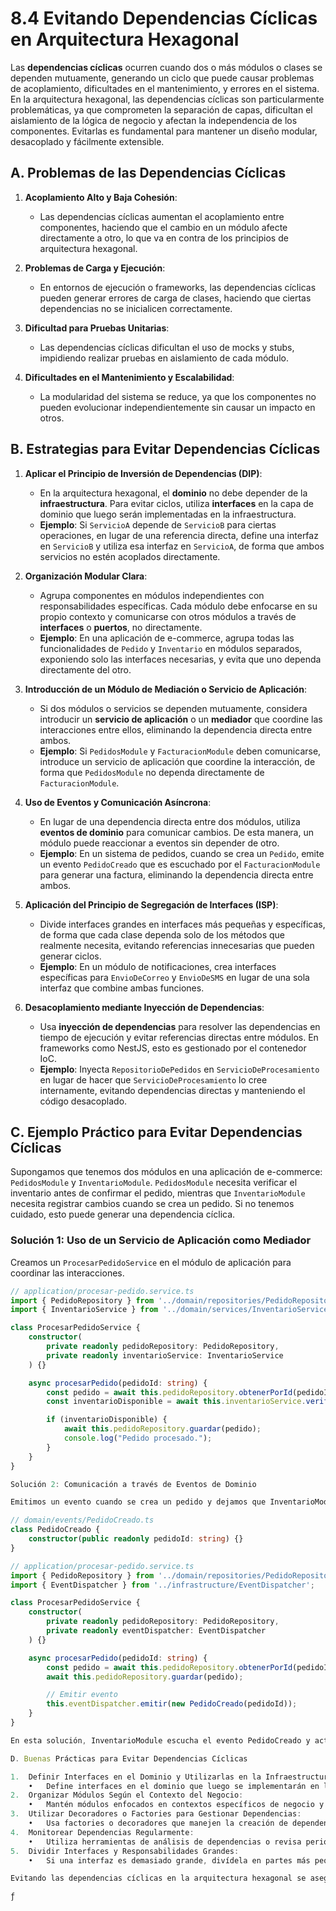 # 8.4 Evitando Dependencias Cíclicas en Arquitectura Hexagonal

Las **dependencias cíclicas** ocurren cuando dos o más módulos o clases se dependen mutuamente, generando un ciclo que puede causar problemas de acoplamiento, dificultades en el mantenimiento, y errores en el sistema. En la arquitectura hexagonal, las dependencias cíclicas son particularmente problemáticas, ya que comprometen la separación de capas, dificultan el aislamiento de la lógica de negocio y afectan la independencia de los componentes. Evitarlas es fundamental para mantener un diseño modular, desacoplado y fácilmente extensible.

## A. Problemas de las Dependencias Cíclicas

1. **Acoplamiento Alto y Baja Cohesión**:

   - Las dependencias cíclicas aumentan el acoplamiento entre componentes, haciendo que el cambio en un módulo afecte directamente a otro, lo que va en contra de los principios de arquitectura hexagonal.

2. **Problemas de Carga y Ejecución**:

   - En entornos de ejecución o frameworks, las dependencias cíclicas pueden generar errores de carga de clases, haciendo que ciertas dependencias no se inicialicen correctamente.

3. **Dificultad para Pruebas Unitarias**:

   - Las dependencias cíclicas dificultan el uso de mocks y stubs, impidiendo realizar pruebas en aislamiento de cada módulo.

4. **Dificultades en el Mantenimiento y Escalabilidad**:
   - La modularidad del sistema se reduce, ya que los componentes no pueden evolucionar independientemente sin causar un impacto en otros.

## B. Estrategias para Evitar Dependencias Cíclicas

1. **Aplicar el Principio de Inversión de Dependencias (DIP)**:

   - En la arquitectura hexagonal, el **dominio** no debe depender de la **infraestructura**. Para evitar ciclos, utiliza **interfaces** en la capa de dominio que luego serán implementadas en la infraestructura.
   - **Ejemplo**: Si `ServicioA` depende de `ServicioB` para ciertas operaciones, en lugar de una referencia directa, define una interfaz en `ServicioB` y utiliza esa interfaz en `ServicioA`, de forma que ambos servicios no estén acoplados directamente.

2. **Organización Modular Clara**:

   - Agrupa componentes en módulos independientes con responsabilidades específicas. Cada módulo debe enfocarse en su propio contexto y comunicarse con otros módulos a través de **interfaces** o **puertos**, no directamente.
   - **Ejemplo**: En una aplicación de e-commerce, agrupa todas las funcionalidades de `Pedido` y `Inventario` en módulos separados, exponiendo solo las interfaces necesarias, y evita que uno dependa directamente del otro.

3. **Introducción de un Módulo de Mediación o Servicio de Aplicación**:

   - Si dos módulos o servicios se dependen mutuamente, considera introducir un **servicio de aplicación** o un **mediador** que coordine las interacciones entre ellos, eliminando la dependencia directa entre ambos.
   - **Ejemplo**: Si `PedidosModule` y `FacturacionModule` deben comunicarse, introduce un servicio de aplicación que coordine la interacción, de forma que `PedidosModule` no dependa directamente de `FacturacionModule`.

4. **Uso de Eventos y Comunicación Asíncrona**:

   - En lugar de una dependencia directa entre dos módulos, utiliza **eventos de dominio** para comunicar cambios. De esta manera, un módulo puede reaccionar a eventos sin depender de otro.
   - **Ejemplo**: En un sistema de pedidos, cuando se crea un `Pedido`, emite un evento `PedidoCreado` que es escuchado por el `FacturacionModule` para generar una factura, eliminando la dependencia directa entre ambos.

5. **Aplicación del Principio de Segregación de Interfaces (ISP)**:

   - Divide interfaces grandes en interfaces más pequeñas y específicas, de forma que cada clase dependa solo de los métodos que realmente necesita, evitando referencias innecesarias que pueden generar ciclos.
   - **Ejemplo**: En un módulo de notificaciones, crea interfaces específicas para `EnvioDeCorreo` y `EnvioDeSMS` en lugar de una sola interfaz que combine ambas funciones.

6. **Desacoplamiento mediante Inyección de Dependencias**:
   - Usa **inyección de dependencias** para resolver las dependencias en tiempo de ejecución y evitar referencias directas entre módulos. En frameworks como NestJS, esto es gestionado por el contenedor IoC.
   - **Ejemplo**: Inyecta `RepositorioDePedidos` en `ServicioDeProcesamiento` en lugar de hacer que `ServicioDeProcesamiento` lo cree internamente, evitando dependencias directas y manteniendo el código desacoplado.

## C. Ejemplo Práctico para Evitar Dependencias Cíclicas

Supongamos que tenemos dos módulos en una aplicación de e-commerce: `PedidosModule` y `InventarioModule`. `PedidosModule` necesita verificar el inventario antes de confirmar el pedido, mientras que `InventarioModule` necesita registrar cambios cuando se crea un pedido. Si no tenemos cuidado, esto puede generar una dependencia cíclica.

### Solución 1: Uso de un Servicio de Aplicación como Mediador

Creamos un `ProcesarPedidoService` en el módulo de aplicación para coordinar las interacciones.

```typescript
// application/procesar-pedido.service.ts
import { PedidoRepository } from '../domain/repositories/PedidoRepository';
import { InventarioService } from '../domain/services/InventarioService';

class ProcesarPedidoService {
    constructor(
        private readonly pedidoRepository: PedidoRepository,
        private readonly inventarioService: InventarioService
    ) {}

    async procesarPedido(pedidoId: string) {
        const pedido = await this.pedidoRepository.obtenerPorId(pedidoId);
        const inventarioDisponible = await this.inventarioService.verificarInventario(pedido.productos);

        if (inventarioDisponible) {
            await this.pedidoRepository.guardar(pedido);
            console.log("Pedido procesado.");
        }
    }
}

Solución 2: Comunicación a través de Eventos de Dominio

Emitimos un evento cuando se crea un pedido y dejamos que InventarioModule escuche y reaccione.

// domain/events/PedidoCreado.ts
class PedidoCreado {
    constructor(public readonly pedidoId: string) {}
}

// application/procesar-pedido.service.ts
import { PedidoRepository } from '../domain/repositories/PedidoRepository';
import { EventDispatcher } from '../infrastructure/EventDispatcher';

class ProcesarPedidoService {
    constructor(
        private readonly pedidoRepository: PedidoRepository,
        private readonly eventDispatcher: EventDispatcher
    ) {}

    async procesarPedido(pedidoId: string) {
        const pedido = await this.pedidoRepository.obtenerPorId(pedidoId);
        await this.pedidoRepository.guardar(pedido);

        // Emitir evento
        this.eventDispatcher.emitir(new PedidoCreado(pedidoId));
    }
}

En esta solución, InventarioModule escucha el evento PedidoCreado y actualiza el inventario, sin depender directamente de PedidosModule.

D. Buenas Prácticas para Evitar Dependencias Cíclicas

1.	Definir Interfaces en el Dominio y Utilizarlas en la Infraestructura:
	•	Define interfaces en el dominio que luego se implementarán en la infraestructura. Esto asegura que el dominio permanezca independiente de las dependencias externas.
2.	Organizar Módulos Según el Contexto del Negocio:
	•	Mantén módulos enfocados en contextos específicos de negocio y evita que se dependan mutuamente. La organización modular facilita la separación de responsabilidades y reduce el riesgo de dependencias cíclicas.
3.	Utilizar Decoradores o Factories para Gestionar Dependencias:
	•	Usa factories o decoradores que manejen la creación de dependencias de forma controlada, evitando la referencia directa y reduciendo ciclos.
4.	Monitorear Dependencias Regularmente:
	•	Utiliza herramientas de análisis de dependencias o revisa periódicamente la estructura de tu aplicación para detectar ciclos en la fase de diseño y evitar su aparición en el código.
5.	Dividir Interfaces y Responsabilidades Grandes:
	•	Si una interfaz es demasiado grande, divídela en partes más pequeñas y específicas para que cada módulo o clase dependa solo de lo que necesita.

Evitando las dependencias cíclicas en la arquitectura hexagonal se asegura que el sistema mantenga un diseño modular y escalable. Las técnicas como el uso de interfaces, servicios de aplicación, eventos de dominio y organización modular permiten construir aplicaciones desacopladas, donde los componentes pueden evolucionar de manera independiente y eficiente.

ƒ
```
